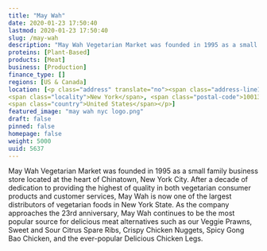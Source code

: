 ```yaml
---
title: "May Wah"
date: 2020-01-23 17:50:40
lastmod: 2020-01-23 17:50:40
slug: /may-wah
description: "May Wah Vegetarian Market was founded in 1995 as a small family business store located at the heart of Chinatown, New York City. After a decade of dedication to providing the highest of quality in both vegetarian consumer products and customer services, May Wah is now one of the largest distributors of vegetarian foods in New York State."
proteins: [Plant-Based]
products: [Meat]
business: [Production]
finance_type: []
regions: [US & Canada]
location: [<p class="address" translate="no"><span class="address-line1">Hester Street</span><br>
<span class="locality">New York</span>, <span class="postal-code">10013</span><br>
<span class="country">United States</span></p>]
featured_image: "may wah nyc logo.png"
draft: false
pinned: false
homepage: false
weight: 5000
uuid: 5637
---
```

May Wah Vegetarian Market was founded in 1995 as a small family business store located at the heart of Chinatown, New York City. After a decade of dedication to providing the highest of quality in both vegetarian consumer products and customer services, May Wah is now one of the largest distributors of vegetarian foods in New York State. 
As the company approaches the 23rd anniversary, May Wah continues to be the most popular source for delicious meat alternatives such as our Veggie Prawns, Sweet and Sour Citrus Spare Ribs, Crispy Chicken Nuggets, Spicy Gong Bao Chicken, and the ever-popular Delicious Chicken Legs.
